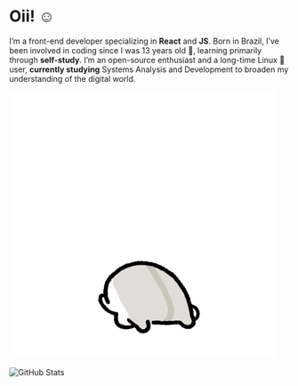 <h1>Oii! ☺︎ </h1>

<a>I’m a front-end developer specializing in <strong>React</strong> and <strong>JS</strong>. Born in Brazil, I’ve been involved in coding since I was 13 years old 👶, learning primarily through <strong>self-study</strong>. I’m an open-source enthusiast and a long-time Linux 🐧 user, <strong>currently studying</strong> Systems Analysis and Development to broaden my understanding of the digital world.</a>

<div style="display: inline_block align: center height: 10">
<img src="./image.gif" alt=".gif">
</div>

<img 
      style=""
      align="left" 
      alt="GitHub Stats" 
      height="130" 
      src="https://github-readme-stats.vercel.app/api/top-langs/?username=typ17&theme=dark&layout=compact&custom_title=Stats:&langs_count=5" 
  />
